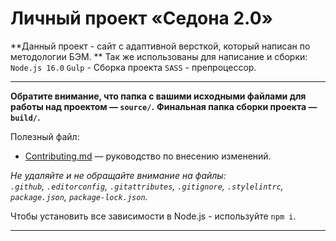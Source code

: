 # Личный проект «Седона 2.0» 

**Данный проект - сайт с адаптивной версткой, который написан по методологии БЭМ. **
Так же использованы для написание и сборки:
 `Node.js 16.0` 
 `Gulp` - Сборка проекта 
 `SASS` - препроцессор. 

---

**Обратите внимание, что папка с вашими исходными файлами для работы над проектом — `source/`.**
**Финальная папка сборки проекта  — `build/`.**

Полезный файл:

- [Contributing.md](Contributing.md) — руководство по внесению изменений.

_Не удаляйте и не обращайте внимание на файлы:_<br>
_`.github`, `.editorconfig`, `.gitattributes`, `.gitignore`, `.stylelintrc`, `package.json`, `package-lock.json`._

Чтобы установить все зависимости в Node.js - используйте `npm i`.

---


